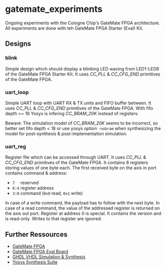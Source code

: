 # gatemate_experiments

Ongoing experiments with the Cologne Chip's GateMate FPGA architecture. All experiments are done with teh GateMate FPGA Starter (Eval) Kit.

## Designs

### blink

Simple design which should display a blinking LED waving from LED1-LED8 of the GateMate FPGA Starter Kit. It uses *CC_PLL* & *CC_CFG_END* primitives of the GateMate FPGA.

### uart_loop

Simple UART loop with UART RX & TX units and FIFO buffer between. It uses *CC_PLL* & *CC_CFG_END* primitives of the GateMate FPGA. With fifo depth >= 18 Yosys is infering *CC_BRAM_20K* instead of registers.

Beware: The simulation model of *CC_BRAM_20K* seems to be incorrect, so better set fifo depth < 18 or use yosys option `-nobram` when synthesizing the model for post-synthesis & post-implementation simulation.

### uart_reg

Register file which can be accessed through UART. It uses *CC_PLL* & *CC_CFG_END* primitives of the GateMate FPGA. It contains 8 registers storing values of one byte each. The first received byte on the axis in port contains command & address:

* `7  ` reserved
* `6:4` register address
* `3:0` command (`0x0` read, `0x1` write)

In case of a write command, the payload has to follow with the next byte. In case of a read command, the value of the addressed register is returned on the axis out port. Register at address 0 is special. It contains the version and is read-only. Writes to that register are ignored.

## Further Ressources

* [GateMate FPGA](https://www.colognechip.com/programmable-logic/gatemate)
* [GateMate FPGA Eval Board](https://www.colognechip.com/programmable-logic/gatemate-evaluation-board)
* [GHDL VHDL Simulation & Synthesis](https://github.com/ghdl/ghdl)
* [Yosys Synthesis Suite](https://github.com/YosysHQ/yosys)

